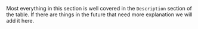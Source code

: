 Most everything in this section is well covered in the `Description` section of the table.  If there are things in the future that need more explanation we will add it here.